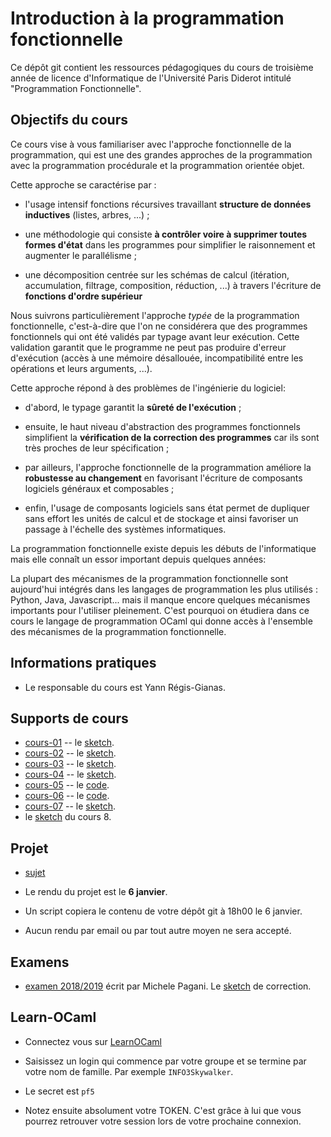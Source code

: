 # Introduction à la programmation fonctionnelle

Ce dépôt git contient les ressources pédagogiques du cours de troisième
année de licence d'Informatique de l'Université Paris Diderot intitulé
"Programmation Fonctionnelle".

## Objectifs du cours

Ce cours vise à vous familiariser avec l'approche fonctionnelle de la
programmation, qui est une des grandes approches de la programmation
avec la programmation procédurale et la programmation orientée objet.

Cette approche se caractérise par :

- l'usage intensif fonctions récursives travaillant **structure de données
  inductives** (listes, arbres, ...) ;

- une méthodologie qui consiste **à contrôler voire à supprimer toutes
  formes d'état** dans les programmes pour simplifier le raisonnement
  et augmenter le parallélisme ;

- une décomposition centrée sur les schémas de calcul (itération,
  accumulation, filtrage, composition, réduction, ...) à travers
  l'écriture de **fonctions d'ordre supérieur**

Nous suivrons particulièrement l'approche *typée* de la programmation
fonctionnelle, c'est-à-dire que l'on ne considérera que des programmes
fonctionnels qui ont été validés par typage avant leur exécution. Cette
validation garantit que le programme ne peut pas produire d'erreur
d'exécution (accès à une mémoire désallouée, incompatibilité entre
les opérations et leurs arguments, ...).

Cette approche répond à des problèmes de l'ingénierie du logiciel:

- d'abord, le typage garantit la **sûreté de l'exécution** ;

- ensuite, le haut niveau d'abstraction des programmes fonctionnels
  simplifient la **vérification de la correction des programmes** car
  ils sont très proches de leur spécification ;

- par ailleurs, l'approche fonctionnelle de la programmation améliore la
  **robustesse au changement** en favorisant l'écriture de composants
  logiciels généraux et composables ;

- enfin, l'usage de composants logiciels sans état permet de dupliquer
  sans effort les unités de calcul et de stockage et ainsi favoriser
  un passage à l'échelle des systèmes informatiques.

La programmation fonctionnelle existe depuis les débuts de l'informatique
mais elle connaît un essor important depuis quelques années:

<script type="text/javascript" src="https://ssl.gstatic.com/trends_nrtr/2051_RC11/embed_loader.js"></script> <script type="text/javascript"> trends.embed.renderExploreWidget("TIMESERIES", {"comparisonItem":[{"keyword":"functional programming","geo":"US","time":"2004-01-01 2020-02-24"},{"keyword":"object oriented programming","geo":"US","time":"2004-01-01 2020-02-24"}],"category":0,"property":""}, {"exploreQuery":"date=all&geo=US&q=functional%20programming,object%20oriented%20programming","guestPath":"https://trends.google.fr:443/trends/embed/"}); </script>

La plupart des mécanismes de la programmation fonctionnelle sont
aujourd'hui intégrés dans les langages de programmation les plus
utilisés : Python, Java, Javascript... mais il manque encore quelques
mécanismes importants pour l'utiliser pleinement. C'est pourquoi on
étudiera dans ce cours le langage de programmation OCaml qui donne
accès à l'ensemble des mécanismes de la programmation fonctionnelle.

## Informations pratiques

- Le responsable du cours est Yann Régis-Gianas.

## Supports de cours

- [cours-01](slides/cours-01.pdf) -- le [sketch](https://sketch.sh/s/agM8OE0PPCmcU0oO9GPWBa/).
- [cours-02](slides/cours-02.pdf) -- le [sketch](https://sketch.sh/s/l3N96HVMsM3eGQQw9JQ6y8/).
- [cours-03](slides/cours-03.pdf) -- le [sketch](https://sketch.sh/s/N4zt2tZ1AX4X8kT2aHWwro/).
- [cours-04](slides/cours-04.pdf) -- le [sketch](https://sketch.sh/s/q0QnNEkP6quhXdinv60zef/).
- [cours-05](slides/cours-05.pdf) -- le [code](slides/cours-05).
- [cours-06](slides/cours-06.pdf) -- le [code](slides/cours-06).
- [cours-07](slides/cours-07.pdf) -- le [sketch](https://sketch.sh/s/pmpCjGZjGnrDneOBiLSuBF/).
- le [sketch](https://sketch.sh/s/bU2dh9pkztj2TJrrCN5z15/) du cours 8.

## Projet

- [sujet](project/lambda-man.pdf)

- Le rendu du projet est le **6 janvier**.

- Un script copiera le contenu de votre dépôt git à 18h00 le 6 janvier.

- Aucun rendu par email ou par tout autre moyen ne sera accepté.

## Examens

- [examen 2018/2019](exams/examen1819.pdf) écrit par Michele Pagani.
  Le [sketch](https://sketch.sh/s/dgfrHHkNzdUuf3VYTRO3Vy/) de correction.

## Learn-OCaml

- Connectez vous sur [LearnOCaml](http://ocaml.hackojo.org)

- Saisissez un login qui commence par votre groupe et se termine par
  votre nom de famille. Par exemple `INFO3Skywalker`.

- Le secret est `pf5`

- Notez ensuite absolument votre TOKEN. C'est grâce à lui que vous
  pourrez retrouver votre session lors de votre prochaine connexion.
